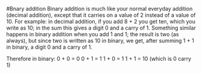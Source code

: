 #Bnary addition
Binary addition is much like your normal everyday addition (decimal addition), except that it carries on a value of 2 instead of a value of 10.
For example: in decimal addition, if you add 8 + 2 you get ten, which you write as 10; in the sum this gives a digit 0 and a carry of 1. Something similar happens in binary addition when you add 1 and 1; the result is two (as always), but since two is written as 10 in binary, we get, after summing 1 + 1 in binary, a digit 0 and a carry of 1.

Therefore in binary:
0 + 0 = 0
0 + 1 = 1
1 + 0 = 1
1 + 1 = 10 (which is 0 carry 1)

